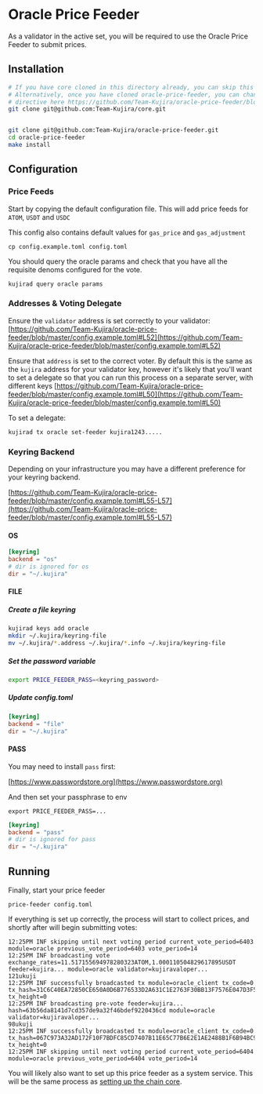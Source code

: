 # Oracle Price Feeder

As a validator in the active set, you will be required to use the Oracle Price Feeder to submit prices.&#x20;

## Installation



```bash
# If you have core cloned in this directory already, you can skip this step
# Alternatively, once you have cloned oracle-price-feeder, you can change the `replace`
# directive here https://github.com/Team-Kujira/oracle-price-feeder/blob/master/go.mod#L5
git clone git@github.com:Team-Kujira/core.git


git clone git@github.com:Team-Kujira/oracle-price-feeder.git
cd oracle-price-feeder
make install
```

## Configuration

### Price Feeds

Start by copying the default configuration file. This will add price feeds for `ATOM`, `USDT` and `USDC`

This config also contains default values for `gas_price` and `gas_adjustment`

```
cp config.example.toml config.toml
```

You should query the oracle params and check that you have all the requisite denoms configured for the vote.&#x20;

```
kujirad query oracle params
```

### Addresses & Voting Delegate

Ensure the `validator` address is set correctly to your validator: [https://github.com/Team-Kujira/oracle-price-feeder/blob/master/config.example.toml#L52](https://github.com/Team-Kujira/oracle-price-feeder/blob/master/config.example.toml#L52)

Ensure that `address` is set to the correct voter. By default this is the same as the `kujira` address for your validator key, however it's likely that you'll want to set a delegate so that you can run this process on a separate server, with different keys [https://github.com/Team-Kujira/oracle-price-feeder/blob/master/config.example.toml#L50](https://github.com/Team-Kujira/oracle-price-feeder/blob/master/config.example.toml#L50)

To set a delegate:

```
kujirad tx oracle set-feeder kujira1243.....
```

### Keyring Backend

Depending on your infrastructure you may have a different preference for your keyring backend.&#x20;

[https://github.com/Team-Kujira/oracle-price-feeder/blob/master/config.example.toml#L55-L57](https://github.com/Team-Kujira/oracle-price-feeder/blob/master/config.example.toml#L55-L57)

#### OS

```toml
[keyring]
backend = "os"
# dir is ignored for os
dir = "~/.kujira"
```

#### FILE
##### Create a file keyring
```bash
kujirad keys add oracle
mkdir ~/.kujira/keyring-file
mv ~/.kujira/*.address ~/.kujira/*.info ~/.kujira/keyring-file
```
##### Set the password variable
```bash
export PRICE_FEEDER_PASS=<keyring_password>
```

##### Update config.toml
```toml
[keyring]
backend = "file"
dir = "~/.kujira"
```

#### PASS

You may need to install `pass` first:&#x20;

[https://www.passwordstore.org](https://www.passwordstore.org)

And then set your passphrase to env&#x20;

```
export PRICE_FEEDER_PASS=...  
```

```toml
[keyring]
backend = "pass"
# dir is ignored for pass
dir = "~/.kujira"
```

## Running

Finally, start your price feeder

```
price-feeder config.toml
```

If everything is set up correctly, the process will start to collect prices, and shortly after will begin submitting votes:&#x20;

```
12:25PM INF skipping until next voting period current_vote_period=6403 module=oracle previous_vote_period=6403 vote_period=14
12:25PM INF broadcasting vote exchange_rates=11.517155694978280323ATOM,1.000110504829617895USDT feeder=kujira... module=oracle validator=kujiravaloper...
121ukuji
12:25PM INF successfully broadcasted tx module=oracle_client tx_code=0 tx_hash=31C6C40EA72850CE650A0D6B776533D2A631C1E2763F30BB13F7576E047D3F5F tx_height=0
12:25PM INF broadcasting pre-vote feeder=kujira... hash=63b56da8141d7cd357de9a32f46bdef9220436cd module=oracle validator=kujiravaloper...
98ukuji
12:25PM INF successfully broadcasted tx module=oracle_client tx_code=0 tx_hash=067C973A32AD172F10F7BDFC85CD7407B11E65C77B6E2E1AE2488B1F6B94BC9B tx_height=0
12:25PM INF skipping until next voting period current_vote_period=6404 module=oracle previous_vote_period=6404 vote_period=14
```



You will likely also want to set up this price feeder as a system service. This will be the same process as [setting up the chain core](./#register-the-node-as-a-service).&#x20;

